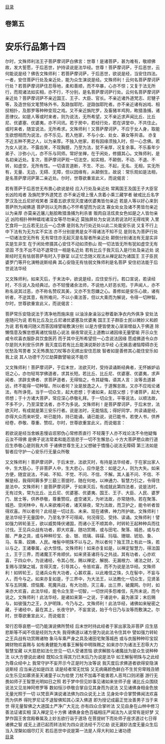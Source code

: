 <div class="menu"><a href="/#/table-of-contents">目录</a></div>
<hgroup>
  <h2>卷第五</h2>
  <h1>安乐行品第十四</h1>
</hgroup>
<p>
  尔时，文殊师利法王子菩萨摩诃萨白佛言：世尊！是诸菩萨，甚为难有，敬顺佛故，发大誓愿，于后恶世，护持读说是法华经。世尊！菩萨摩诃萨，于后恶世，云何能说是经？佛告文殊师利：若菩萨摩诃萨，于后恶世，欲说是经，当安住四法。一者，安住菩萨行处及亲近处，能为众生演说是经。文殊师利！云何名菩萨摩诃萨行处？若菩萨摩诃萨住忍辱地，柔和善顺，而不卒暴，心亦不惊；又复于法无所行，而观诸法如实相，亦不行，不分别，是名菩萨摩诃萨行处。云何名菩萨摩诃萨亲近处？菩萨摩诃萨不亲近国王、王子、大臣、官长。不亲近诸外道梵志、尼犍子等，及造世俗文笔赞咏外书，及路伽耶陀、逆路伽耶陀者。亦不亲近诸有凶戏、相扠相扑，及那罗等种种变现之戏。又不亲近旃陀罗，及畜猪羊鸡狗，畋猎渔捕，诸恶律仪。如是人等或时来者，则为说法，无所希望。又不亲近求声闻比丘、比丘尼、优婆塞、优婆夷，亦不问讯。若于房中，若经行处，若在讲堂中，不共住止。或时来者，随宜说法，无所希求。文殊师利！又菩萨摩诃萨，不应于女人身，取能生欲想相而为说法，亦不乐见。若入他家，不与小女、处女、寡女等共语。
  亦复不近五种不男之人，以为亲厚。不独入他家，若有因缘须独入时，但一心念佛。若为女人说法，不露齿笑，不现胸臆，乃至为法，犹不亲厚，况复余事。不乐畜年少弟子、沙弥小儿，亦不乐与同师。常好坐禅，在于闲处，修摄其心。文殊师利，是名初亲近处。复次，菩萨摩诃萨观一切法空，如实相，不颠倒，不动、不退、不转，如虚空，无所有性。一切语言道断，不生、不出、不起，无名、无相，实无所有，无量、无边，无碍、无障，但以因缘有，从颠倒生。故说：常乐观如是法相，是名菩萨摩诃萨第二亲近处。尔时，世尊欲重宣此义，而说偈言：
</p>
<div class="commentary">
  <span class="commentary__sentence">若有菩萨</span
  ><span class="commentary__sentence">于后恶世</span
  ><span class="commentary__sentence">无布畏心</span
  ><span class="commentary__sentence">欲说是经</span>
  <span class="commentary__sentence">应入行处</span
  ><span class="commentary__sentence">及亲近处</span>
  <span class="commentary__sentence">常离国王</span
  ><span class="commentary__sentence">及国王子</span
  ><span class="commentary__sentence">大臣官长</span
  ><span class="commentary__sentence">凶险戏者</span>
  <span class="commentary__sentence">及旃陀罗</span
  ><span class="commentary__sentence">外道梵志</span>
  <span class="commentary__sentence">亦不亲近</span
  ><span class="commentary__sentence">增上慢人</span
  ><span class="commentary__sentence">贪着小乘</span
  ><span class="commentary__sentence">三藏学者</span>
  <span class="commentary__sentence">破戒比丘</span
  ><span class="commentary__sentence">名字罗汉</span
  ><span class="commentary__sentence">及比丘尼</span
  ><span class="commentary__sentence">好戏笑者</span>
  <span class="commentary__sentence">深着五欲</span
  ><span class="commentary__sentence">求现灭度</span
  ><span class="commentary__sentence">诸优婆夷</span
  ><span class="commentary__sentence">皆勿亲近</span>
  <span class="commentary__sentence">若是人等</span
  ><span class="commentary__sentence">以好心来</span
  ><span class="commentary__sentence">到菩萨所</span
  ><span class="commentary__sentence">为闻佛道</span>
  <span class="commentary__sentence">菩萨则以</span
  ><span class="commentary__sentence">无所畏心</span
  ><span class="commentary__sentence">不怀希望</span
  ><span class="commentary__sentence">而为说法</span>
  <span class="commentary__sentence">寡女处女</span
  ><span class="commentary__sentence">及诸不男</span
  ><span class="commentary__sentence">皆勿亲近</span
  ><span class="commentary__sentence">以为亲厚</span>
  <span class="commentary__sentence">亦莫亲近</span
  ><span class="commentary__sentence">屠儿魁脍</span
  ><span class="commentary__sentence">畋猎渔捕</span
  ><span class="commentary__sentence">为利杀害</span>
  <span class="commentary__sentence">贩肉自活</span
  ><span class="commentary__sentence">炫卖女色</span
  ><span class="commentary__sentence">如是之人</span
  ><span class="commentary__sentence">皆勿亲近</span>
  <span class="commentary__sentence">凶险相扑</span
  ><span class="commentary__sentence">种种嬉戏</span
  ><span class="commentary__sentence">诸淫女等</span
  ><span class="commentary__sentence">尽勿亲近</span>
  <span class="commentary__sentence">莫独屏处</span
  ><span class="commentary__sentence">为女说法</span
  ><span class="commentary__sentence">若说法时</span
  ><span class="commentary__sentence">无得戏笑</span>
  <span class="commentary__sentence">入里乞食</span
  ><span class="commentary__sentence">将一比丘</span
  ><span class="commentary__sentence">若无比丘</span
  ><span class="commentary__sentence">一心念佛</span>
  <span class="commentary__sentence">是则名为</span
  ><span class="commentary__sentence">行处近处</span
  ><span class="commentary__sentence">以此二处</span
  ><span class="commentary__sentence">能安乐说</span>
  <span class="commentary__sentence">又复不行</span
  ><span class="commentary__sentence">上中下法</span
  ><span class="commentary__sentence">有为无为</span
  ><span class="commentary__sentence">实不实法</span>
  <span class="commentary__sentence">亦不分别</span
  ><span class="commentary__sentence">是男是女</span
  ><span class="commentary__sentence">不得诸法</span
  ><span class="commentary__sentence">不知不见</span>
  <span class="commentary__sentence">是则名为</span
  ><span class="commentary__sentence">菩萨行处</span
  ><span class="commentary__sentence">一切诸法</span
  ><span class="commentary__sentence">空无所有</span>
  <span class="commentary__sentence">无有常住</span
  ><span class="commentary__sentence">亦无起灭</span
  ><span class="commentary__sentence">是名智者</span
  ><span class="commentary__sentence">所亲近处</span>
  <span class="commentary__sentence">颠倒分别</span
  ><span class="commentary__sentence">诸法有无</span
  ><span class="commentary__sentence">是实非实</span
  ><span class="commentary__sentence">是生非生</span>
  <span class="commentary__sentence">在于闲处</span
  ><span class="commentary__sentence">修摄其心</span
  ><span class="commentary__sentence">安住不动</span
  ><span class="commentary__sentence">如须弥山</span>
  <span class="commentary__sentence">观一切法</span
  ><span class="commentary__sentence">皆无所有</span
  ><span class="commentary__sentence">犹如虚空</span
  ><span class="commentary__sentence">无有坚固</span>
  <span class="commentary__sentence">不生不出</span
  ><span class="commentary__sentence">不动不退</span
  ><span class="commentary__sentence">常住一相</span
  ><span class="commentary__sentence">是名近处</span>
  <span class="commentary__sentence">若有比丘</span
  ><span class="commentary__sentence">于我灭后</span
  ><span class="commentary__sentence">入是行处</span
  ><span class="commentary__sentence">及亲近处</span>
  <span class="commentary__sentence">说斯经时</span
  ><span class="commentary__sentence">无有怯弱</span
  ><span class="commentary__sentence">菩萨有时</span
  ><span class="commentary__sentence">入于静室</span>
  <span class="commentary__sentence">以正忆念</span
  ><span class="commentary__sentence">随义观法</span
  ><span class="commentary__sentence">从禅定起</span
  ><span class="commentary__sentence">为诸国王</span>
  <span class="commentary__sentence">王子臣民</span
  ><span class="commentary__sentence">婆罗门等</span
  ><span class="commentary__sentence">开化演畅</span
  ><span class="commentary__sentence">说斯经典</span>
  <span class="commentary__sentence">其心安隐</span
  ><span class="commentary__sentence">无有怯弱</span
  ><span class="commentary__sentence">文殊师利</span
  ><span class="commentary__sentence">是名菩萨</span>
  <span class="commentary__sentence">安住初法</span
  ><span class="commentary__sentence">能于后世</span
  ><span class="commentary__sentence">说法华经</span>
</div>
<p>
  又文殊师利，如来灭后，于末法中，欲说是经，应住安乐行。若口宣说，若读经时，不乐说人及经典过。亦不轻慢诸余法师，不说他人好恶长短。于声闻人，亦不称名说其过恶，亦不称名赞叹其美，又亦不生怨嫌之心。善修如是安乐心故，诸有听者，不逆其意，有所难问，不以小乘法答，但以大乘而为解说，令得一切种智。尔时，世尊欲重宣此义，而说偈言：
</p>
<div class="commentary">
  <span class="commentary__sentence">菩萨常乐</span
  ><span class="commentary__sentence">安隐说法</span
  ><span class="commentary__sentence">于清净地</span
  ><span class="commentary__sentence">而施床座</span>
  <span class="commentary__sentence">以油涂身</span
  ><span class="commentary__sentence">澡浴尘秽</span
  ><span class="commentary__sentence">着新净衣</span
  ><span class="commentary__sentence">内外俱净</span>
  <span class="commentary__sentence">安处法座</span
  ><span class="commentary__sentence">随问为说</span>
  <span class="commentary__sentence">若有比丘</span
  ><span class="commentary__sentence">及比丘尼</span
  ><span class="commentary__sentence">诸优婆塞</span
  ><span class="commentary__sentence">及优婆夷</span>
  <span class="commentary__sentence">国王王子</span
  ><span class="commentary__sentence">群臣士民</span
  ><span class="commentary__sentence">以微妙义</span
  ><span class="commentary__sentence">和颜为说</span>
  <span class="commentary__sentence">若有难问</span
  ><span class="commentary__sentence">随义而答</span
  ><span class="commentary__sentence">因缘譬喻</span
  ><span class="commentary__sentence">敷演分别</span>
  <span class="commentary__sentence">以是方便</span
  ><span class="commentary__sentence">皆使发心</span
  ><span class="commentary__sentence">渐渐增益</span
  ><span class="commentary__sentence">入于佛道</span>
  <span class="commentary__sentence">除懒惰意</span
  ><span class="commentary__sentence">及懈怠想</span
  ><span class="commentary__sentence">离诸忧恼</span
  ><span class="commentary__sentence">慈心说法</span>
  <span class="commentary__sentence">昼夜常说</span
  ><span class="commentary__sentence">无上道教</span
  ><span class="commentary__sentence">以诸因缘</span
  ><span class="commentary__sentence">无量譬喻</span>
  <span class="commentary__sentence">开示众生</span
  ><span class="commentary__sentence">咸令欢喜</span
  ><span class="commentary__sentence">衣服卧具</span
  ><span class="commentary__sentence">饮食医药</span>
  <span class="commentary__sentence">而于其中</span
  ><span class="commentary__sentence">无所希望</span
  ><span class="commentary__sentence">但一心念</span
  ><span class="commentary__sentence">说法因缘</span>
  <span class="commentary__sentence">愿成佛道</span
  ><span class="commentary__sentence">令众亦尔</span
  ><span class="commentary__sentence">是则大利</span
  ><span class="commentary__sentence">安乐供养</span>
  <span class="commentary__sentence">我灭度后</span
  ><span class="commentary__sentence">若有比丘</span
  ><span class="commentary__sentence">能演说斯</span
  ><span class="commentary__sentence">妙法华经</span>
  <span class="commentary__sentence">心无嫉恚</span
  ><span class="commentary__sentence">诸恼障碍</span
  ><span class="commentary__sentence">亦无忧愁</span
  ><span class="commentary__sentence">及骂詈者</span>
  <span class="commentary__sentence">又无怖畏</span
  ><span class="commentary__sentence">加刀杖等</span
  ><span class="commentary__sentence">亦无摈出</span
  ><span class="commentary__sentence">安住忍故</span>
  <span class="commentary__sentence">智者如是</span
  ><span class="commentary__sentence">善修其心</span
  ><span class="commentary__sentence">能住安乐</span
  ><span class="commentary__sentence">如我上说</span>
  <span class="commentary__sentence">其人功德</span
  ><span class="commentary__sentence">千万亿劫</span
  ><span class="commentary__sentence">算数譬喻</span
  ><span class="commentary__sentence">说不能尽</span>
</div>
<p>
  又文殊师利！菩萨摩诃萨，于后末世，法欲灭时，受持读诵斯经典者，无怀嫉妒谄诳之心，亦勿轻骂学佛道者，求其长短。若比丘、比丘尼、优婆塞、优婆夷，求声闻者、求辟支佛者、求菩萨道者，无得恼之，令其疑悔，语其人言：汝等去道甚远，终不能得一切种智。所以者何？汝是放逸之人，于道懈怠故。又亦不应戏论诸法，有所诤竞。当于一切众生，起大悲想；于诸如来，起慈父想；于诸菩萨，起大师想；于十方诸大菩萨，常应深心恭敬礼拜。于一切众生，平等说法，以顺法故，不多不少，乃至深爱法者，亦不为多说。文殊师利！是菩萨摩诃萨，于后末世，法欲灭时，有成就是第三安乐行者。说是法时，无能恼乱；得好同学，共读诵是经，亦得大众而来听受，听已能持，持已能诵，诵已能说，说已能书，若使人书，供养经卷，恭敬、尊重、赞叹。尔时，世尊欲重宣此义，而说偈言：
</p>
<div class="commentary">
  <span class="commentary__sentence">若欲说是经</span
  ><span class="commentary__sentence">当舍嫉恚慢</span
  ><span class="commentary__sentence">谄诳邪伪心</span
  ><span class="commentary__sentence">常修质直行</span>
  <span class="commentary__sentence">不轻蔑于人</span
  ><span class="commentary__sentence">亦不戏论法</span
  ><span class="commentary__sentence">不令他疑悔</span
  ><span class="commentary__sentence">云汝不得佛</span>
  <span class="commentary__sentence">是佛子说法</span
  ><span class="commentary__sentence">常柔和能忍</span
  ><span class="commentary__sentence">慈悲于一切</span
  ><span class="commentary__sentence">不生懈怠心</span>
  <span class="commentary__sentence">十方大菩萨</span
  ><span class="commentary__sentence">愍众故行道</span
  ><span class="commentary__sentence">应生恭敬心</span
  ><span class="commentary__sentence">是则我大师</span>
  <span class="commentary__sentence">于诸佛世尊</span
  ><span class="commentary__sentence">生无上父想</span
  ><span class="commentary__sentence">破于憍慢心</span
  ><span class="commentary__sentence">说法无障碍</span>
  <span class="commentary__sentence">第三法如是</span
  ><span class="commentary__sentence">智者应守护</span
  ><span class="commentary__sentence">一心安乐行</span
  ><span class="commentary__sentence">无量众所敬</span>
</div>
<p>
  又文殊师利！菩萨摩诃萨，于后末世，法欲灭时，有持是法华经者，于在家出家人中，生大慈心，于非菩萨人中，生大悲心，应作是念：如是之人，则为大失。如来方便，随宜说法，不闻、不知、不觉、不问、不信、不解。其人虽不问、不信、不解是经，我得阿耨多罗三藐三菩提时，随在何地，以神通力、智慧力引之，令得住是法中。文殊师利！是菩萨摩诃萨，于如来灭后，有成就此第四法者，说是法时，无有过失，常为比丘、比丘尼、优婆塞、优婆夷、国王、王子、大臣、人民、婆罗门、居士等，供养恭敬，尊重赞叹。虚空诸天，为听法故，亦常随侍。若在聚落、城邑、空闲林中，有人来欲难问者，诸天昼夜，常为法故，而卫护之，能令听者皆得欢喜。所以者何？此经是一切过去、未来、现在诸佛，神力所护故。文殊师利！是法华经于无量国中，乃至名字不可得闻，何况得见、受持、读诵。文殊师利！譬如强力转轮圣王，欲以威势降伏诸国，而诸小王不顺其命，时转轮王起种种兵而往讨伐。王见兵众战有功者，即大欢喜，随功赏赐，或与田宅、聚落、城邑，或与衣服、严身之具，或与种种珍宝、金、银、琉璃、砗磲、玛瑙、珊瑚、琥珀、象、马、车乘、奴婢、人民。唯髻中明珠不以与之。所以者何？独王顶上有此一珠，若以与之，王诸眷属，必大惊怪。文殊师利！如来亦复如是，以禅定智慧力，得法国土，王于三界，而诸魔王不肯顺伏。如来贤圣诸将与之共战，其有功者，心亦欢喜，于四众中，为说诸经，令其心悦，赐以禅定、解脱、无漏根力、诸法之财，又复赐与涅槃之城，言得灭度，引导其心，令皆欢喜，而不为说是法华经。文殊师利！如转轮王，见诸兵众有大功者，心甚欢喜，以此难信之珠，久在髻中，不妄与人，而今与之。如来亦复如是，于三界中，为大法王，以法教化一切众生，见贤圣军与五阴魔、烦恼魔、死魔共战，有大功勋，灭三毒，出三界，破魔网。尔时，如来亦大欢喜，此法华经，能令众生至一切智，一切世间多怨难信，先所未说，而今说之。文殊师利！此法华经，是诸如来第一之说，于诸说中，最为甚深；末后赐与，如彼强力之王，久护明珠，今乃与之。文殊师利！此法华经，诸佛如来秘密之藏，于诸经中，最在其上，长夜守护，不妄宣说，始于今日乃与汝等而敷演之。尔时，世尊欲重宣此义，而说偈言：
</p>
<div class="commentary">
  <span class="commentary__sentence">常行忍辱</span
  ><span class="commentary__sentence">哀愍一切</span
  ><span class="commentary__sentence">乃能演说</span
  ><span class="commentary__sentence">佛所赞经</span>
  <span class="commentary__sentence">后末世时</span
  ><span class="commentary__sentence">持此经者</span
  ><span class="commentary__sentence">于家出家</span
  ><span class="commentary__sentence">及非菩萨</span>
  <span class="commentary__sentence">应生慈悲</span
  ><span class="commentary__sentence">斯等不闻</span
  ><span class="commentary__sentence">不信是经</span
  ><span class="commentary__sentence">则为大失</span>
  <span class="commentary__sentence">我得佛道</span
  ><span class="commentary__sentence">以诸方便</span
  ><span class="commentary__sentence">为说此法</span
  ><span class="commentary__sentence">令住其中</span>
  <span class="commentary__sentence">譬如强力</span
  ><span class="commentary__sentence">转轮之王</span
  ><span class="commentary__sentence">兵战有功</span
  ><span class="commentary__sentence">赏赐诸物</span>
  <span class="commentary__sentence">象马车乘</span
  ><span class="commentary__sentence">严身之具</span
  ><span class="commentary__sentence">及诸田宅</span
  ><span class="commentary__sentence">聚落城邑</span>
  <span class="commentary__sentence">或与衣服</span
  ><span class="commentary__sentence">种种珍宝</span
  ><span class="commentary__sentence">奴婢财物</span
  ><span class="commentary__sentence">欢喜赐与</span>
  <span class="commentary__sentence">如有勇健</span
  ><span class="commentary__sentence">能为难事</span
  ><span class="commentary__sentence">王解髻中</span
  ><span class="commentary__sentence">明珠赐之</span>
  <span class="commentary__sentence">如来亦尔</span
  ><span class="commentary__sentence">为诸法王</span
  ><span class="commentary__sentence">忍辱大力</span
  ><span class="commentary__sentence">智慧宝藏</span>
  <span class="commentary__sentence">以大慈悲</span
  ><span class="commentary__sentence">如法化世</span
  ><span class="commentary__sentence">见一切人</span
  ><span class="commentary__sentence">受诸苦恼</span>
  <span class="commentary__sentence">欲求解脱</span
  ><span class="commentary__sentence">与诸魔战</span
  ><span class="commentary__sentence">为是众生</span
  ><span class="commentary__sentence">说种种法</span>
  <span class="commentary__sentence">以大方便</span
  ><span class="commentary__sentence">说此诸经</span>
  <span class="commentary__sentence">既知众生</span
  ><span class="commentary__sentence">得其力已</span
  ><span class="commentary__sentence">末后乃为</span
  ><span class="commentary__sentence">说是法华</span>
  <span class="commentary__sentence">如王解髻</span
  ><span class="commentary__sentence">明珠与之</span
  ><span class="commentary__sentence">此经为尊</span
  ><span class="commentary__sentence">众经中上</span>
  <span class="commentary__sentence">我常守护</span
  ><span class="commentary__sentence">不妄开示</span
  ><span class="commentary__sentence">今正是时</span
  ><span class="commentary__sentence">为汝等说</span>
  <span class="commentary__sentence">我灭度后</span
  ><span class="commentary__sentence">求佛道者</span
  ><span class="commentary__sentence">欲得安隐</span
  ><span class="commentary__sentence">演说斯经</span>
  <span class="commentary__sentence">应当亲近</span
  ><span class="commentary__sentence">如是四法</span>
  <span class="commentary__sentence">读是经者</span
  ><span class="commentary__sentence">常无忧恼</span>
  <span class="commentary__sentence">又无病痛</span
  ><span class="commentary__sentence">颜色鲜白</span
  ><span class="commentary__sentence">不生贫穷</span
  ><span class="commentary__sentence">卑贱丑陋</span>
  <span class="commentary__sentence">众生乐见</span
  ><span class="commentary__sentence">如慕贤圣</span
  ><span class="commentary__sentence">天诸童子</span
  ><span class="commentary__sentence">以为给使</span>
  <span class="commentary__sentence">刀杖不加</span
  ><span class="commentary__sentence">毒不能害</span
  ><span class="commentary__sentence">若人恶骂</span
  ><span class="commentary__sentence">口则闭塞</span>
  <span class="commentary__sentence">游行无畏</span
  ><span class="commentary__sentence">如师子王</span
  ><span class="commentary__sentence">智慧光明</span
  ><span class="commentary__sentence">如日之照</span>
  <span class="commentary__sentence">若于梦中</span
  ><span class="commentary__sentence">但见妙事</span
  ><span class="commentary__sentence">见诸如来</span
  ><span class="commentary__sentence">坐师子座</span>
  <span class="commentary__sentence">诸比丘众</span
  ><span class="commentary__sentence">围绕说法</span
  ><span class="commentary__sentence">又见龙神</span
  ><span class="commentary__sentence">阿修罗等</span>
  <span class="commentary__sentence">数如恒沙</span
  ><span class="commentary__sentence">恭敬合掌</span
  ><span class="commentary__sentence">自见其身</span
  ><span class="commentary__sentence">而为说法</span>
  <span class="commentary__sentence">又见诸佛</span
  ><span class="commentary__sentence">身相金色</span
  ><span class="commentary__sentence">放无量光</span
  ><span class="commentary__sentence">照于一切</span>
  <span class="commentary__sentence">以梵音声</span
  ><span class="commentary__sentence">演说诸法</span
  ><span class="commentary__sentence">佛为四众</span
  ><span class="commentary__sentence">说无上法</span>
  <span class="commentary__sentence">见身处中</span
  ><span class="commentary__sentence">合掌赞佛</span
  ><span class="commentary__sentence">闻法欢喜</span
  ><span class="commentary__sentence">而为供养</span>
  <span class="commentary__sentence">得陀罗尼</span
  ><span class="commentary__sentence">证不退智</span
  ><span class="commentary__sentence">佛知其心</span
  ><span class="commentary__sentence">深入佛道</span>
  <span class="commentary__sentence">即为授记</span
  ><span class="commentary__sentence">成最正觉</span
  ><span class="commentary__sentence">汝善男子</span
  ><span class="commentary__sentence">当于来世</span>
  <span class="commentary__sentence">得无量智</span
  ><span class="commentary__sentence">佛之大道</span
  ><span class="commentary__sentence">国土严净</span
  ><span class="commentary__sentence">广大无比</span>
  <span class="commentary__sentence">亦有四众</span
  ><span class="commentary__sentence">合掌听法</span>
  <span class="commentary__sentence">又见自身</span
  ><span class="commentary__sentence">在山林中</span
  ><span class="commentary__sentence">修习善法</span
  ><span class="commentary__sentence">证诸实相</span>
  <span class="commentary__sentence">深入禅定</span
  ><span class="commentary__sentence">见十方佛</span>
  <span class="commentary__sentence">诸佛身金色</span
  ><span class="commentary__sentence">百福相庄严</span
  ><span class="commentary__sentence">闻法为人说</span
  ><span class="commentary__sentence">常有是好梦</span>
  <span class="commentary__sentence">又梦作国王</span
  ><span class="commentary__sentence">舍宫殿眷属</span
  ><span class="commentary__sentence">及上妙五欲</span
  ><span class="commentary__sentence">行诣于道场</span>
  <span class="commentary__sentence">在菩提树下</span
  ><span class="commentary__sentence">而处师子座</span
  ><span class="commentary__sentence">求道过七日</span
  ><span class="commentary__sentence">得诸佛之智</span>
  <span class="commentary__sentence">成无上道已</span
  ><span class="commentary__sentence">起而转法轮</span
  ><span class="commentary__sentence">为四众说法</span
  ><span class="commentary__sentence">经千万亿劫</span>
  <span class="commentary__sentence">说无漏妙法</span
  ><span class="commentary__sentence">度无量众生</span
  ><span class="commentary__sentence">后当入涅槃</span
  ><span class="commentary__sentence">如烟尽灯灭</span>
  <span class="commentary__sentence">若后恶世中</span
  ><span class="commentary__sentence">说是第一法</span
  ><span class="commentary__sentence">是人得大利</span
  ><span class="commentary__sentence">如上诸功德</span>
</div>
<div class="menu"><a href="/#/table-of-contents">目录</a></div>
